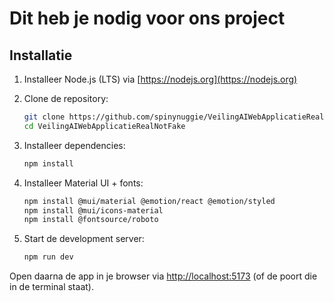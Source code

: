 # Dit heb je nodig voor ons project

## Installatie

1. Installeer Node.js (LTS) via [https://nodejs.org](https://nodejs.org)

2. Clone de repository:
   ```bash
   git clone https://github.com/spinynuggie/VeilingAIWebApplicatieRealNotFake.git
   cd VeilingAIWebApplicatieRealNotFake
   ```

3. Installeer dependencies:
   ```bash
   npm install
   ```

4. Installeer Material UI + fonts:
   ```bash
   npm install @mui/material @emotion/react @emotion/styled
   npm install @mui/icons-material
   npm install @fontsource/roboto
   ```

5. Start de development server:
   ```bash
   npm run dev
   ```

Open daarna de app in je browser via [http://localhost:5173](http://localhost:5173) (of de poort die in de terminal staat).
